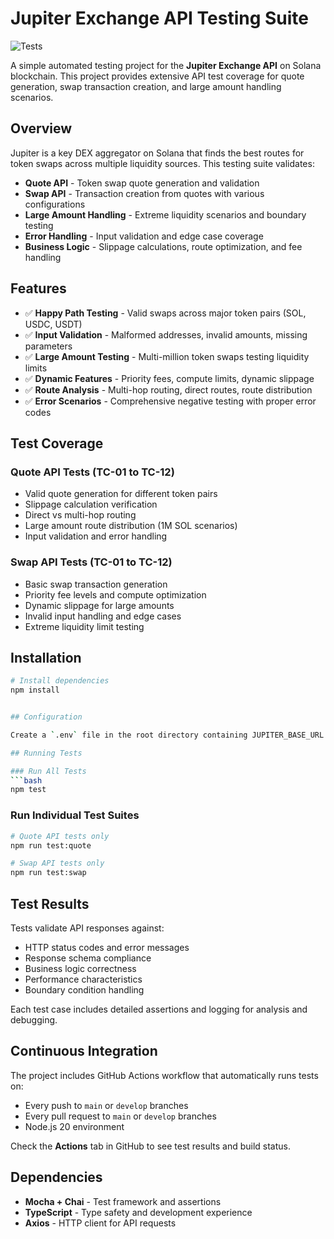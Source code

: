 # Jupiter Exchange API Testing Suite

![Tests](https://github.com/Dakatalol/YordanIliev_BlockChainAPI_Challenge/workflows/Test%20Suite/badge.svg)

A simple automated testing project for the **Jupiter Exchange API** on Solana blockchain. This project provides extensive API test coverage for quote generation, swap transaction creation, and large amount handling scenarios.

## Overview

Jupiter is a key DEX aggregator on Solana that finds the best routes for token swaps across multiple liquidity sources. This testing suite validates:

- **Quote API** - Token swap quote generation and validation
- **Swap API** - Transaction creation from quotes with various configurations  
- **Large Amount Handling** - Extreme liquidity scenarios and boundary testing
- **Error Handling** - Input validation and edge case coverage
- **Business Logic** - Slippage calculations, route optimization, and fee handling

## Features

- ✅ **Happy Path Testing** - Valid swaps across major token pairs (SOL, USDC, USDT)
- ✅ **Input Validation** - Malformed addresses, invalid amounts, missing parameters
- ✅ **Large Amount Testing** - Multi-million token swaps testing liquidity limits  
- ✅ **Dynamic Features** - Priority fees, compute limits, dynamic slippage
- ✅ **Route Analysis** - Multi-hop routing, direct routes, route distribution
- ✅ **Error Scenarios** - Comprehensive negative testing with proper error codes

## Test Coverage

### Quote API Tests (TC-01 to TC-12)
- Valid quote generation for different token pairs
- Slippage calculation verification  
- Direct vs multi-hop routing
- Large amount route distribution (1M SOL scenarios)
- Input validation and error handling

### Swap API Tests (TC-01 to TC-12)  
- Basic swap transaction generation
- Priority fee levels and compute optimization
- Dynamic slippage for large amounts
- Invalid input handling and edge cases
- Extreme liquidity limit testing

## Installation

```bash
# Install dependencies
npm install


## Configuration

Create a `.env` file in the root directory containing JUPITER_BASE_URL. Check example.env

## Running Tests

### Run All Tests
```bash
npm test
```

### Run Individual Test Suites
```bash
# Quote API tests only
npm run test:quote

# Swap API tests only  
npm run test:swap
```

## Test Results

Tests validate API responses against:
- HTTP status codes and error messages
- Response schema compliance  
- Business logic correctness
- Performance characteristics
- Boundary condition handling

Each test case includes detailed assertions and logging for analysis and debugging.

## Continuous Integration

The project includes GitHub Actions workflow that automatically runs tests on:
- Every push to `main` or `develop` branches
- Every pull request to `main` or `develop` branches
- Node.js 20 environment

Check the **Actions** tab in GitHub to see test results and build status.

## Dependencies

- **Mocha + Chai** - Test framework and assertions
- **TypeScript** - Type safety and development experience  
- **Axios** - HTTP client for API requests
